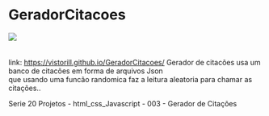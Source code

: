 # GeradorCitacoes<br>
<img src="https://github.com/Vistorill/GeradorCitacoes/blob/main/Captura%20de%20Tela%202023-09-06%20a%CC%80s%2023.17.40.png"><br><br>
<br>
link: https://vistorill.github.io/GeradorCitacoes/
Gerador de citacões usa um banco de citacões em forma de arquivos Json <br>
que usando uma funcão randomica faz a leitura aleatoria para chamar as citações..<br>

Serie 20 Projetos - html_css_Javascript - 003 - Gerador de Citações 
